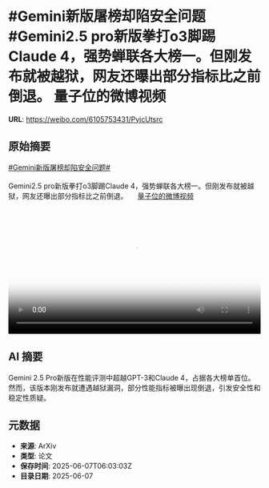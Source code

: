 # #Gemini新版屠榜却陷安全问题#Gemini2.5 pro新版拳打o3脚踢Claude 4，强势蝉联各大榜一。但刚发布就被越狱，网友还曝出部分指标比之前倒退。 量子位的微博视频

**URL**: https://weibo.com/6105753431/PvjcUtsrc

## 原始摘要

<a href="https://m.weibo.cn/search?containerid=231522type%3D1%26t%3D10%26q%3D%23Gemini%E6%96%B0%E7%89%88%E5%B1%A0%E6%A6%9C%E5%8D%B4%E9%99%B7%E5%AE%89%E5%85%A8%E9%97%AE%E9%A2%98%23&amp;extparam=%23Gemini%E6%96%B0%E7%89%88%E5%B1%A0%E6%A6%9C%E5%8D%B4%E9%99%B7%E5%AE%89%E5%85%A8%E9%97%AE%E9%A2%98%23" data-hide=""><span class="surl-text">#Gemini新版屠榜却陷安全问题#</span></a><br><br>Gemini2.5 pro新版拳打o3脚踢Claude 4，强势蝉联各大榜一。但刚发布就被越狱，网友还曝出部分指标比之前倒退。 <a href="https://video.weibo.com/show?fid=1034:5174619389493349" data-hide=""><span class="url-icon"><img style="width: 1rem;height: 1rem" src="https://h5.sinaimg.cn/upload/2015/09/25/3/timeline_card_small_video_default.png" referrerpolicy="no-referrer"></span><span class="surl-text">量子位的微博视频</span></a> <br clear="both"><div style="clear: both"></div><video controls="controls" poster="https://tvax1.sinaimg.cn/orj480/006Fd7o3ly1i25tyygwlhj30u01hc407.jpg" style="width: 100%"><source src="https://f.video.weibocdn.com/o0/cgAuuBWElx08oPK3hJbW01041200jbwR0E010.mp4?label=mp4_720p&amp;template=720x1280.24.0&amp;ori=0&amp;ps=1CwnkDw1GXwCQx&amp;Expires=1749279756&amp;ssig=ArHgVR9Uou&amp;KID=unistore,video"><source src="https://f.video.weibocdn.com/o0/QVeJdow8lx08oPK1XvEs01041200bcOi0E010.mp4?label=mp4_hd&amp;template=540x960.24.0&amp;ori=0&amp;ps=1CwnkDw1GXwCQx&amp;Expires=1749279756&amp;ssig=GR4GONTJ4D&amp;KID=unistore,video"><source src="https://f.video.weibocdn.com/o0/q3LrOfgclx08oPK23o9G0104120065BE0E010.mp4?label=mp4_ld&amp;template=360x640.24.0&amp;ori=0&amp;ps=1CwnkDw1GXwCQx&amp;Expires=1749279756&amp;ssig=F9J0Y%2F4OLn&amp;KID=unistore,video"><p>视频无法显示，请前往<a href="https://video.weibo.com/show?fid=1034%3A5174619389493349" target="_blank" rel="noopener noreferrer">微博视频</a>观看。</p></video>

## AI 摘要

Gemini 2.5 Pro新版在性能评测中超越GPT-3和Claude 4，占据各大榜单首位。然而，该版本刚发布就遭遇越狱漏洞，部分性能指标被曝出现倒退，引发安全性和稳定性质疑。

## 元数据

- **来源**: ArXiv
- **类型**: 论文
- **保存时间**: 2025-06-07T06:03:03Z
- **目录日期**: 2025-06-07
